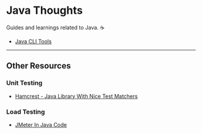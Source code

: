 # Java Thoughts
Guides and learnings related to Java. ☕️ 

- [Java CLI Tools](https://github.com/JimLynchCodes/Java-Thoughts/blob/main/CLI-Tools.md)

---

## Other Resources

### Unit Testing
- [Hamcrest - Java Library With Nice Test Matchers]( https://hamcrest.org/JavaHamcrest/tutorial)

### Load Testing

- [JMeter In Java Code](https://octoperf.com/blog/2023/03/29/jmeter-in-code/#conclusion)
